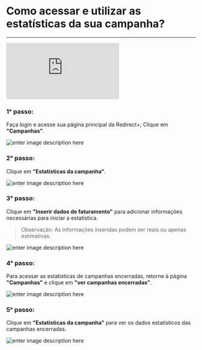 ﻿# Como acessar e utilizar as estatísticas da sua campanha?

<hr>

<div class="embed-responsive embed-responsive-16by9 col-12 col-md-8">
  <iframe class="embed-responsive-item" src="https://www.youtube.com/embed/-3ueBjYWcT8" title="YouTube video player" frameborder="0" allow="accelerometer; autoplay; clipboard-write; encrypted-media; gyroscope; picture-in-picture" allowfullscreen></iframe>
</div>

### 1° passo:

Faça login e acesse sua página principal da Redirect+; Clique em **"Campanhas"**.

![enter image description here](https://i.imgur.com/N9jgs2j.png)

### 2° passo:

Clique em **"Estatísticas da campanha"**.

![enter image description here](https://i.imgur.com/7DUdbOh.png)

### 3° passo:

Clique em **"Inserir dados de faturamento"** para adicionar informações necessárias para iniciar a estatística.
> Observação: As informações inseridas podem ser reais ou apenas estimativas.

![enter image description here](https://i.imgur.com/soZH6pn.png)

### 4° passo:

Para acessar as estatísticas de campanhas encerradas, retorne à página **"Campanhas"** e clique em **"ver campanhas encerradas"**.

![enter image description here](https://i.imgur.com/mO77ph6.png)


### 5° passo:

Clique em **"Estatísticas da campanha"** para ver os dados estatísticos das campanhas encerradas.

![enter image description here](https://i.imgur.com/CQUtNbe.png)
